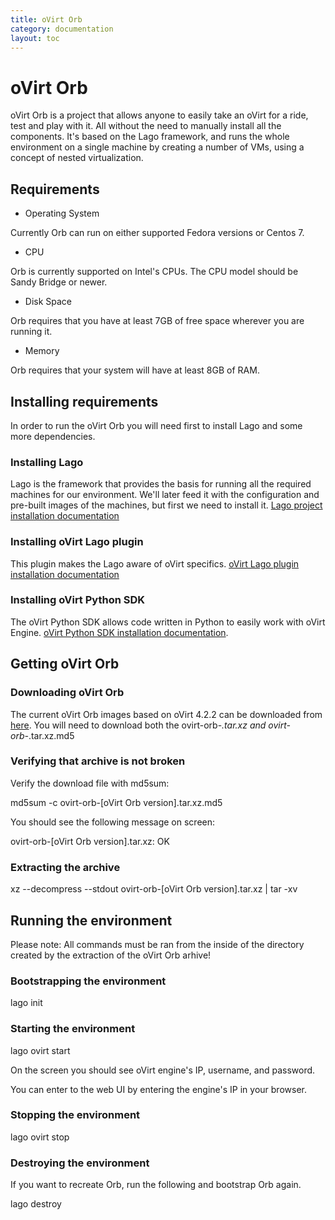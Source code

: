 ```yaml
---
title: oVirt Orb
category: documentation
layout: toc
---
```


# oVirt Orb

oVirt Orb is a project that allows anyone to easily take an oVirt for a ride, test and play with it.
All without the need to manually install all the components.
It's based on the Lago framework, and runs the whole environment on a single machine by creating a number of VMs, using a concept of nested virtualization.

## Requirements

- Operating System

Currently Orb can run on either supported Fedora versions or Centos 7.

- CPU

Orb is currently supported on Intel's CPUs. The CPU model should be Sandy Bridge or newer.

- Disk Space

Orb requires that you have at least 7GB of free space wherever you are running it.

- Memory

Orb requires that your system will have at least 8GB of RAM.

## Installing requirements

In order to run the oVirt Orb you will need first to install Lago and some more dependencies.

### Installing Lago
Lago is the framework that provides the basis for running all the required machines for our environment.
We'll later feed it with the configuration and pre-built images of the machines, but first we need to install it.
[Lago project installation documentation](http://lago.readthedocs.io/en/latest/Installation.html)

### Installing oVirt Lago plugin
This plugin makes the Lago aware of oVirt specifics.
[oVirt Lago plugin installation documentation](http://lago-ost-plugin.readthedocs.io/en/latest/Installation.html)

### Installing oVirt Python SDK
The oVirt Python SDK allows code written in Python to easily work with oVirt Engine.
[oVirt Python SDK installation documentation](https://pypi.python.org/pypi/ovirt-engine-sdk-python/4.2.4).

## Getting oVirt Orb

### Downloading oVirt Orb
The current oVirt Orb images based on oVirt 4.2.2 can be downloaded from [here](http://resources.ovirt.org/pub/ovirt-4.2/ovirt-orb/).
You will need to download both the ovirt-orb-*.tar.xz and ovirt-orb-*.tar.xz.md5

### Verifying that archive is not broken

Verify the download file with md5sum:

md5sum -c ovirt-orb-[oVirt Orb version].tar.xz.md5

You should see the following message on screen:

ovirt-orb-[oVirt Orb version].tar.xz: OK

### Extracting the archive

xz --decompress --stdout ovirt-orb-[oVirt Orb version].tar.xz | tar -xv


## Running the environment

Please note: All commands must be ran from the inside of the directory created by the extraction of the oVirt Orb arhive!

### Bootstrapping the environment

lago init

### Starting the environment

lago ovirt start

On the screen you should see oVirt engine's IP, username, and password.

You can enter to the web UI by entering the engine's IP in your browser.

### Stopping the environment

lago ovirt stop

### Destroying the environment

If you want to recreate Orb, run the following and bootstrap Orb again.

lago destroy

